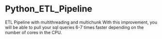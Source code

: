 # Python_ETL_Pipeline
ETL Pipeline with multithreading and multichunk
With this improvement, you will be able to pull your sql queries 6-7 times faster depending on the number of cores in the CPU.
